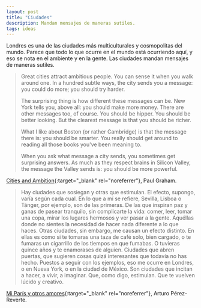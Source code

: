 ```yaml
---
layout: post
title: "Ciudades"
description: Mandan mensajes de maneras sutiles.
tags: ideas
---
```


Londres es una de las ciudades más multiculturales y cosmopolitas del mundo.
Parece que todo lo que ocurre en el mundo está ocurriendo aquí, y eso se nota en
el ambiente y en la gente. Las ciudades mandan mensajes de maneras sutiles.

> Great cities attract ambitious people. You can sense it when you walk around
one. In a hundred subtle ways, the city sends you a message: you could do more;
you should try harder.
>
> The surprising thing is how different these messages can be. New York tells
you, above all: you should make more money. There are other messages too, of
course. You should be hipper. You should be better looking. But the clearest
message is that you should be richer.
>
> What I like about Boston (or rather Cambridge) is that the message there is:
you should be smarter. You really should get around to reading all those books
you've been meaning to.
>
> When you ask what message a city sends, you sometimes get surprising answers.
As much as they respect brains in Silicon Valley, the message the Valley sends
is: you should be more powerful.

[Cities and Ambition][1]{:target="_blank" rel="noreferrer"}, Paul Graham.


> Hay ciudades que sosiegan y otras que estimulan. El efecto, supongo, varía
según cada cual. En lo que a mí se refiere, Sevilla, Lisboa o Tánger, por
ejemplo, son de las primeras. De las que inspiran paz y ganas de pasear
tranquilo, sin complicarte la vida: comer, leer, tomar una copa, mirar los
lugares hermosos y ver pasar a la gente. Aquéllas donde no sientes la necesidad
de hacer nada diferente a lo que haces. Otras ciudades, sin embargo, me causan
un efecto distinto. En ellas es como si te tomaras una taza de café solo, bien
cargado, o te fumaras un cigarrillo de los tiempos en que fumabas. O tuvieras
quince años y te enamorases de alguien. Ciudades que abren puertas, que sugieren
cosas quizá interesantes que todavía no has hecho. Puestos a seguir con los
ejemplos, eso me ocurre en Londres, o en Nueva York, o en la ciudad de México.
Son ciudades que incitan a hacer, a vivir, a imaginar. Que, como digo,
estimulan. Que te vuelven lúcido y creativo.

[Mi París y otros amores][2]{:target="_blank" rel="noreferrer"}, Arturo Pérez-Reverte.


[1]: http://www.paulgraham.com/cities.html
[2]: https://www.zendalibros.com/perez-reverte-mi-paris-y-otros-amores/
